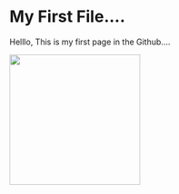 <!DOCTYPE html>
<html>
  <body>
    <h1>My First File....</h1>
    <p>Helllo, This is my first page in the Github....</p>
<img src="https://raw.githubusercontent.com/letmaik/vscode-git-tree-compare/master/screenshots/main.png" width="230">
  </body>
 </html>
 
